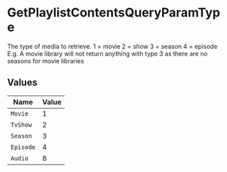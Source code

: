 # GetPlaylistContentsQueryParamType

The type of media to retrieve.
1 = movie
2 = show
3 = season
4 = episode
E.g. A movie library will not return anything with type 3 as there are no seasons for movie libraries



## Values

| Name      | Value     |
| --------- | --------- |
| `Movie`   | 1         |
| `TvShow`  | 2         |
| `Season`  | 3         |
| `Episode` | 4         |
| `Audio`   | 8         |